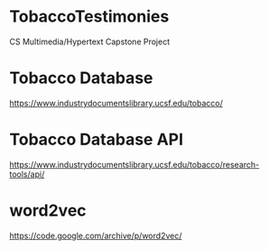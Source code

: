 # TobaccoTestimonies
CS Multimedia/Hypertext Capstone Project

# Tobacco Database
https://www.industrydocumentslibrary.ucsf.edu/tobacco/

# Tobacco Database API
https://www.industrydocumentslibrary.ucsf.edu/tobacco/research-tools/api/

# word2vec
https://code.google.com/archive/p/word2vec/
